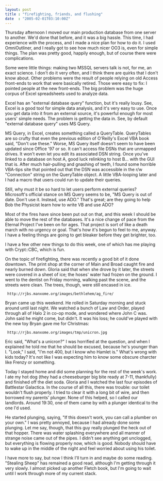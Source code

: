 ```yaml
---
layout: post
title : "firefighting, friends, and flushing"
date  : "2005-02-01T03:10:00Z"
---
```

Thursday afternoon I moved our main production database from one server to another.  We'd done that before, and it was a big hassle.  This time, I had experience with the process, and I made a nice plan for how to do it.  I used OmniOutliner, and I really got to see how much nicer OO3 is, even for simple things.  The plan was pretty good, happily enough, but of course there were complications.

Some were little things: making two MSSQL servers talk is not, for me, an exact science.  I don't do it very often, and I think there are quirks that I don't know about.  Other problems were the result of people relying on old Access front-ends to work that were basically retired.  Those were easy to fix: I pointed people at the new front-ends.  The big problem was the huge corpus of Excel spreadsheets used to analyze data.

Excel has an "external database query" function, but it's really lousy.  See, Excel is a good tool for simple data analysis, and it's very easy to use.  Once you get data into it from an external source, it's powerful enough for most users' simple needs.  The problem is getting the data in.  See, by default "external database query" uses MS Query.

MS Query, in Excel, creates something called a QueryTable.  QueryTables are so crufty that even the previous edition of O'Reilly's Excel VBA book said, "Don't use these."  Worse, MS Query itself doesn't seem to have been updated since Office '97 or so.  It can't access file DSNs that are unmapped drives.  It won't even let you edit its associated DSN string.  Once you've linked to a database on host A, good luck relinking to host B... with the GUI that is. After much hair-pulling and gnashing of teeth, I found some horrible VBA-tips site that pointed out that the DSN was accessible in the r/w "Connection" string on the QueryTable object.  A little VBA-looping later and I had a macro that users could run to update their queries.

Still, why must it be so hard to let users perform external queries? Microsoft's official stance on MS Query seems to be, "MS Query is out of date. Don't use it.  Instead, use ADO."  That's great; are they going to help Bob the Physicist learn how to write VB and use ADO?

Most of the fires have since been put out on that, and this week I should be able to move the rest of the databases.  It's a nice change of pace from the Eternal Project I've been on for ages.  That project is sort of like a death march with no urgency or goal.  That's how it's begun to feel to me, anyway.  I have a feeling things are going to get bleaker before they get brighter, too.

I have a few other new things to do this week, one of which has me playing with Crypt::CBC, which is fun.

On the topic of firefighting, there was recently a good bit of it done downtown.  The print shop at the corner of Main and Broad caught fire and nearly burned down.  Gloria said that when she drove by it later, the streets were covered in a sheet of ice; the hoses' water had frozen on the ground.  I went to the dentist on Friday morning, walking past the scene, and the streets were clean.  The trees, though, were still encased in ice.
<pre><code>	http://rjbs.manxome.org/images/bethlehem/ag_fire/
</code></pre>

Bryan came up this weekend.  He rolled in Saturday morning and stuck around until last night.  We watched a bunch of Law and Order, played through all of Halo 2 in co-op mode, and wondered where John C was.  John said he might come, but didn't.  It was his loss; he could've played with the new toy Bryan gave me for Christmas:
<pre><code>	http://rjbs.manxome.org/images/tmp/unicron.jpg
</code></pre>

Eric said, "What's a unicron?"  I was horrified at the question, and when I explained he told me that he should be excused, because he's younger than I. "Look," I said, "I'm not 400, but I know who Hamlet is."  What's wrong with kids today?  It's not like I was expecting him to know some obscure charcter like Frenzy or something.

Today I stayed home and did some planning for the rest of the week's work.  I ate my hot dog (they had a cheeseburger big bite ready at 7-11, thankfully) and finished off the diet soda.  Gloria and I watched the last four episodes of Battlestar Galactica.  In the course of all this, there was trouble: our toilet wouldn't flush properly.  I tried to clear it with a long bit of wire, and then borrowed my parents' plunger.  None of this helped, so I called our landlords. Around 19:30, one of them came by with a plunger identical to the one I'd used. 

He started plunging, saying, "If this doesn't work, you can call a plumber on your own."  I was pretty annoyed, because I had already done some plunging. Let me say, though, that this guy really plunged the heck out of that hopper. There was water splashing everywhere and all manner of strange noise came out of the pipes.  I didn't see anything get unclogged, but everything is flowing properly now, which is good.  Nobody should have to wake up in the middle of the night and feel worried about using his toilet.

I have more to say, but now I think I'll turn in and maybe do some reading. "Stealing Sheep" has remained a good read, although I'm getting through it very slowly.  I almost picked up another Fletch book, but I'm going to wait until I work through more of my current stack.

